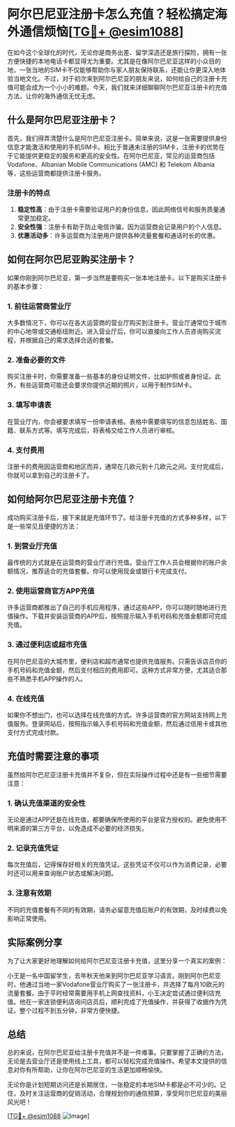 # 阿尔巴尼亚注册卡怎么充值？轻松搞定海外通信烦恼[[TG💪+ @esim1088](https://t.me/s/esim1088)]

在如今这个全球化的时代，无论你是商务出差、留学深造还是旅行探险，拥有一张方便快捷的本地电话卡都显得尤为重要。尤其是在像阿尔巴尼亚这样的小众目的地，一张当地的SIM卡不仅能够帮助你与家人朋友保持联系，还能让你更深入地体验当地文化。不过，对于初次来到阿尔巴尼亚的朋友来说，如何给自己的注册卡充值可能会成为一个小小的难题。今天，我们就来详细聊聊阿尔巴尼亚注册卡的充值方法，让你的海外通信无忧无虑。

## 什么是阿尔巴尼亚注册卡？

首先，我们得弄清楚什么是阿尔巴尼亚注册卡。简单来说，这是一张需要提供身份信息才能激活和使用的手机SIM卡。相比于普通未注册的SIM卡，注册卡的优势在于它能提供更稳定的服务和更高的安全性。在阿尔巴尼亚，常见的运营商包括Vodafone、Albanian Mobile Communications (AMC) 和 Telekom Albania 等，这些运营商都提供注册卡服务。

### 注册卡的特点

1. **稳定性高**：由于注册卡需要验证用户的身份信息，因此网络信号和服务质量通常更加稳定。
2. **安全性强**：注册卡有助于防止电信诈骗，因为运营商会记录用户的个人信息。
3. **优惠活动多**：许多运营商为注册用户提供各种流量套餐和通话时长的优惠。

## 如何在阿尔巴尼亚购买注册卡？

如果你刚到阿尔巴尼亚，第一步当然是要购买一张本地注册卡。以下是购买注册卡的基本步骤：

### 1. 前往运营商营业厅

大多数情况下，你可以在各大运营商的营业厅购买到注册卡。营业厅通常位于城市的中心地带或交通枢纽附近。进入营业厅后，你可以直接向工作人员咨询购买流程，并根据自己的需求选择合适的套餐。

### 2. 准备必要的文件

购买注册卡时，你需要准备一些基本的身份证明文件，比如护照或者身份证。此外，有些运营商可能还会要求你提供近期的照片，以用于制作SIM卡。

### 3. 填写申请表

在营业厅内，你会被要求填写一份申请表格。表格中需要填写的信息包括姓名、国籍、联系方式等。填写完成后，将表格交给工作人员进行审核。

### 4. 支付费用

注册卡的费用因运营商和地区而异，通常在几欧元到十几欧元之间。支付完成后，你就可以拿到自己的注册卡了。

## 如何给阿尔巴尼亚注册卡充值？

成功购买注册卡后，接下来就是充值环节了。给注册卡充值的方式多种多样，以下是一些常见且便捷的方法：

### 1. 到营业厅充值

最传统的方式就是在运营商的营业厅进行充值。营业厅工作人员会根据你的账户余额情况，推荐适合的充值套餐。你可以使用现金或银行卡完成支付。

### 2. 使用运营商官方APP充值

许多运营商都推出了自己的手机应用程序，通过这些APP，你可以随时随地进行充值操作。下载并安装运营商的APP后，按照提示输入手机号码和充值金额即可完成充值。

### 3. 通过便利店或超市充值

在阿尔巴尼亚的大城市里，便利店和超市通常也提供充值服务。只需告诉店员你的手机号码和充值金额，然后支付相应的费用即可。这种方式非常方便，尤其适合那些不熟悉手机APP操作的人。

### 4. 在线充值

如果你不想出门，也可以选择在线充值的方式。许多运营商的官方网站支持网上充值服务。登录网站后，按照指示输入手机号码和充值金额，然后通过信用卡或其他支付方式完成付款。

## 充值时需要注意的事项

虽然给阿尔巴尼亚注册卡充值并不复杂，但在实际操作过程中还是有一些细节需要注意：

### 1. 确认充值渠道的安全性

无论是通过APP还是在线充值，都要确保所使用的平台是官方授权的。避免使用不明来源的第三方平台，以免造成不必要的经济损失。

### 2. 记录充值凭证

每次充值后，记得保存好相关的充值凭证。这些凭证不仅可以作为消费记录，必要时还可以用来查询账户状态或解决问题。

### 3. 注意有效期

不同的充值套餐有不同的有效期，请务必留意充值后账户的有效期，及时续费以免影响正常使用。

## 实际案例分享

为了让大家更好地理解如何给阿尔巴尼亚注册卡充值，这里分享一个真实的案例：

小王是一名中国留学生，去年秋天他来到阿尔巴尼亚学习语言。刚到阿尔巴尼亚时，他通过当地一家Vodafone营业厅购买了一张注册卡，并选择了每月10欧元的流量套餐。由于平时经常需要用手机上网查找资料，小王决定尝试通过便利店充值。他在一家连锁便利店询问店员后，顺利完成了充值操作，并获得了收据作为凭证。整个过程不到五分钟，非常方便快捷。

## 总结

总的来说，在阿尔巴尼亚给注册卡充值并不是一件难事。只要掌握了正确的方法，无论是去营业厅还是使用线上工具，都可以轻松完成充值操作。希望本文提供的信息对你有所帮助，让你在阿尔巴尼亚的生活更加顺畅愉快。

无论你是计划短期访问还是长期居住，一张稳定的本地SIM卡都是必不可少的。记住，及时关注运营商的促销活动，合理规划你的通信预算，享受阿尔巴尼亚的美丽风光吧！

[[TG💪+ @esim1088](https://t.me/s/esim1088) ![Image](https://i.postimg.cc/4NQfJmqS/Snipaste-2025-05-13-00-14-12.png)]